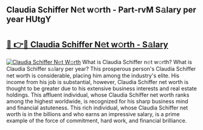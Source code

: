 ## Claudia Schiffer N𝚎t w𝚘rth - Part-rvM S𝚊lary per year HUtgY

# <h2><a href="http://gc0hg9.nevu.top/?p=Claudia+Schiffer">🔗 👉🔴 Claudia Schiffer N𝚎t w𝚘rth - S𝚊lary</a></h2>

[![Claudia Schiffer N𝚎t W𝚘rth](https://i.imgur.com/Oavwk0R.jpeg)](http://gc0hg9.nevu.top/?p=Claudia+Schiffer)
What is Claudia Schiffer n𝚎t w𝚘rth? What is Claudia Schiffer s𝚊lary per year?
This prosperous person's Claudia Schiffer net worth is considerable, placing him among the industry's elite. His income from his job is substantial, however, Claudia Schiffer net worth is thought to be greater due to his extensive business interests and real estate holdings. This affluent individual, whose Claudia Schiffer net worth ranks among the highest worldwide, is recognized for his sharp business mind and financial astuteness. This rich individual, whose Claudia Schiffer net worth is in the billions and who earns an impressive salary, is a prime example of the force of commitment, hard work, and financial brilliance.
